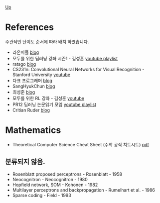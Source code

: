 [Up](index.md)

# References

주관적인 난이도 순서에 따라 배치 하였습니다.

* 라온피플 [blog](https://laonple.blog.me)
* 모두를 위한 딥러닝 강좌 시즌1 - 김성훈 [youtube playlist](https://www.youtube.com/playlist?list=PLlMkM4tgfjnLSOjrEJN31gZATbcj_MpUm)
* ratsgo [blog](https://ratsgo.github.io/)
* CS231n: Convolutional Neural Networks for Visual Recognition - Stanford University [youtube](https://www.youtube.com/playlist?list=PL3FW7Lu3i5JvHM8ljYj-zLfQRF3EO8sYv)
* 다크 프로그래머 [blog](http://darkpgmr.tistory.com/)
* SangHyukChun [blog](http://sanghyukchun.github.io/archives/)
* 최성준 [blog](http://www.edwith.org/search/show?searchText=%EC%B5%9C%EC%84%B1%EC%A4%80&MAX=20)
* 모두를 위한 RL 강좌 - 김성훈 [youtube](https://www.youtube.com/playlist?list=PLlMkM4tgfjnKsCWav-Z2F-MMFRx-2gMGG)
* PR12 딥러닝 논문읽기 모임 [youtube playlist](https://www.youtube.com/playlist?list=PLlMkM4tgfjnJhhd4wn5aj8fVTYJwIpWkS)
* Critian Ruder [blog](http://ruder.io/index.html#open)

# Mathematics

* Theoretical Computer Science Cheat Sheet (수학 공식 치트시트) [pdf](http://www.tug.org/texshowcase/cheat.pdf)

## 분류되지 않음.

* Rosenblatt proposed perceptrons - Rosenblatt - 1958
* Neocognitron - Neocognitron - 1980
* Hopfield network, SOM - Kohonen - 1982
* Multilayer perceptrons and backpropagation - Rumelhart et al. - 1986
* Sparse coding - Field - 1993
